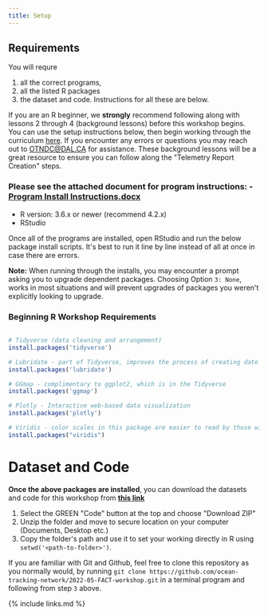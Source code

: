 ```yaml
---
title: Setup
---
```


## Requirements

You will requre 
1. all the correct programs, 
1. all the listed R packages 
1. the dataset and code. Instructions for all these are below.

If you are an R beginner, we **strongly** recommend following along with lessons 2 through 4 (background lessons) before this workshop begins. You can use the setup instructions below, then begin working through the curriculum [here](https://ocean-tracking-network.github.io/2022-05-FACT-workshop/01.1-Background-intro-to-r/index.html). If you encounter any errors or questions you may reach out to OTNDC@DAL.CA for assistance. These background lessons will be a great resource to ensure you can follow along the "Telemetry Report Creation" steps.


### Please see the attached document for program instructions: - [Program Install Instructions.docx](/Resources/install_instructions.docx)
- R version: 3.6.x or newer (recommend 4.2.x) 
- RStudio

Once all of the programs are installed, open RStudio and run the below package install scripts. It's best to run it line by line instead of all at once in case there are errors.

<b>Note:</b> When running through the installs, you may encounter a prompt asking you to upgrade dependent packages. Choosing Option `3: None`, works in most situations and will prevent upgrades of packages you weren't explicitly looking to upgrade.

### Beginning R Workshop Requirements

```r

# Tidyverse (data cleaning and arrangement)
install.packages('tidyverse')

# Lubridate - part of Tidyverse, improves the process of creating date objects
install.packages('lubridate')

# GGmap - complimentary to ggplot2, which is in the Tidyverse
install.packages('ggmap')

# Plotly - Interactive web-based data visualization
install.packages('plotly')

# Viridis - color scales in this package are easier to read by those with colorblindness, and print well in grey scale.
install.packages("viridis")
```


# Dataset and Code

<b>Once the above packages are installed</b>, you can download the datasets and code for this workshop from <b>[this link](https://github.com/ocean-tracking-network/2022-05-FACT-workshop)</b>

1. Select the GREEN "Code" button at the top and choose "Download ZIP"
1. Unzip the folder and move to secure location on your computer (Documents, Desktop etc.)
1. Copy the folder's path and use it to set your working directly in R using `setwd('<path-to-folder>')`.

If you are familiar with Git and Github, feel free to clone this repository as you normally would, by running `git clone https://github.com/ocean-tracking-network/2022-05-FACT-workshop.git` in a terminal program and following from step `3` above.





{% include links.md %}
